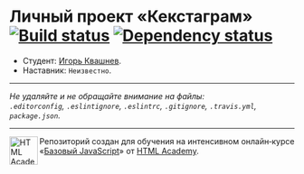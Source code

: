 # Личный проект «Кекстаграм» [![Build status][travis-image]][travis-url] [![Dependency status][dependency-image]][dependency-url]

* Студент: [Игорь Квашнев](https://up.htmlacademy.ru/javascript/4/user/4977).
* Наставник: `Неизвестно`.

---

_Не удаляйте и не обращайте внимание на файлы:_<br>
_`.editorconfig`, `.eslintignore`, `.eslintrc`, `.gitignore`, `.travis.yml`, `package.json`._

---

<a href="https://htmlacademy.ru/intensive/javascript"><img align="left" width="50" height="50" title="HTML Academy" src="https://up.htmlacademy.ru/static/img/intensive/javascript/logo-for-github.svg"></a>

Репозиторий создан для обучения на интенсивном онлайн‑курсе «[Базовый JavaScript](https://htmlacademy.ru/intensive/javascript)» от [HTML Academy](https://htmlacademy.ru).

[travis-image]: https://travis-ci.org/htmlacademy-javascript/4977-kekstagram.svg?branch=master
[travis-url]: https://travis-ci.org/htmlacademy-javascript/4977-kekstagram
[dependency-image]: https://david-dm.org/htmlacademy-javascript/4977-kekstagram.svg?style=flat-square
[dependency-url]: https://david-dm.org/htmlacademy-javascript/4977-kekstagram
